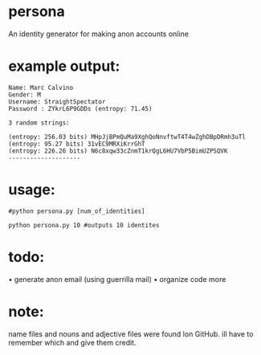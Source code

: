 # persona
An identity generator for making anon accounts online


# example output:

```
Name: Marc Calvino
Gender: M
Username: StraightSpectator
Password : ZYkrL6P9GDDs (entropy: 71.45)

3 random strings:

(entropy: 256.03 bits) MHpJjBPmQuMa9XghQoNnvftwT4T4wZghDBpDRmh3uTl
(entropy: 95.27 bits) 31vEC9MRXiKrrGhT
(entropy: 226.26 bits) N6c8xqw33cZnmT1krQgL6HU7VbP5BimUZPSQVK
--------------------
```

# usage:

```
#python persona.py [num_of_identities]

python persona.py 10 #outputs 10 identites
```

# todo:

• generate anon email (using guerrilla mail)
• organize code more

# note:

name files and nouns and adjective files were found lon GitHub. ill have to remember which and give them credit. 
